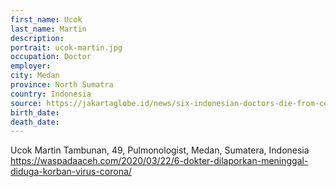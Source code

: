 ```yaml
---
first_name: Ucok
last_name: Martin
description: 
portrait: ucok-martin.jpg
occupation: Doctor
employer: 
city: Medan
province: North Sumatra
country: Indonesia
source: https://jakartaglobe.id/news/six-indonesian-doctors-die-from-covid19-cases-exceed-500, https://twitter.com/PBIDI/status/1241672169131630594
birth_date: 
death_date: 
---
```


Ucok Martin Tambunan, 49, Pulmonologist, Medan, Sumatera, Indonesia
https://waspadaaceh.com/2020/03/22/6-dokter-dilaporkan-meninggal-diduga-korban-virus-corona/